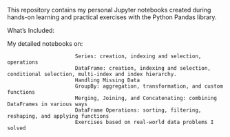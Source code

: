 This repository contains my personal Jupyter notebooks created during hands-on learning and practical exercises with the Python Pandas library.

What’s Included:

My detailed notebooks on:

                          Series: creation, indexing and selection, operations
                          DataFrame: creation, indexing and selection, conditional selection, multi-index and index hierarchy.
                          Handling Missing Data
                          GroupBy: aggregation, transformation, and custom functions
                          Merging, Joining, and Concatenating: combining DataFrames in various ways
                          DataFrame Operations: sorting, filtering, reshaping, and applying functions
                          Exercises based on real-world data problems I solved
